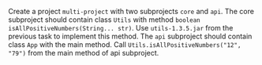 Create a project `multi-project` with two subprojects `core` and `api`. 
The core subproject should contain class `Utils` with method `boolean isAllPositiveNumbers(String... str)`. 
Use `utils-1.3.5.jar` from the previous task to implement this method. 
The `api` subproject should contain class `App` with the main method. 
Call `Utils.isAllPositiveNumbers("12", "79")` from the main method of api subproject.
